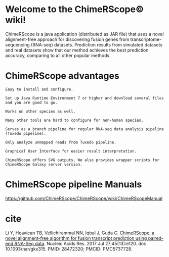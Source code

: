 # Welcome to the ChimeRScope©️ wiki!
ChimeRScope is a java application (distributed as JAR file) that uses a novel alignment-free approach for discovering fusion genes from transcriptome-sequencing (RNA-seq) datasets. Prediction results from simulated datasets and real datasets show that our method achieves the best prediction accuracy, comparing to all other popular methods.
# ChimeRScope advantages

    Easy to install and configure.

    Set up Java Runtime Environment 7 or higher and download several files and you are good to go.

    Works on other species as well.

    Many other tools are hard to configure for non-human species.

    Serves as a branch pipeline for regular RNA-seq data analysis pipeline (Toxedo pipeline).

    Only analyze unmapped reads from Tuxedo pipeline.

    Graphical User Interface for easier result interpretation.

    ChimeRScope offers SVG outputs. We also provides wrapper scripts for ChimeRScope Galaxy server version.

# ChimeRScope pipeline Manuals
https://github.com/ChimeRScope/ChimeRScope/wiki/ChimeRScopeManual

# cite
Li Y, Heavican TB, Vellichirammal NN, Iqbal J, Guda C. [ChimeRScope: a novel alignment-free algorithm for fusion transcript prediction using paired-end RNA-Seq data](https://pubmed.ncbi.nlm.nih.gov/28472320/). Nucleic Acids Res. 2017 Jul 27;45(13):e120. doi: 10.1093/nar/gkx315. PMID: 28472320; PMCID: PMC5737728.

